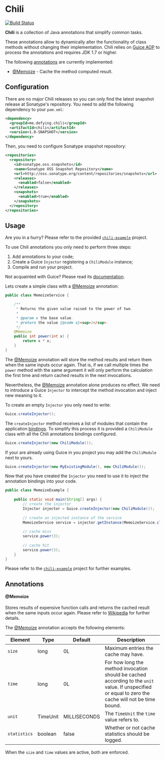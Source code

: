 # Chili

[![Build Status](https://travis-ci.org/marmelo/chili.svg?branch=master)](https://travis-ci.org/marmelo/chili)

**Chili** is a collection of Java annotations that simplify common tasks.

These annotations allow to dynamically alter the functionality of class methods
without changing their implementation. Chili relies on [Guice AOP](https://github.com/google/guice/wiki/AOP)
to process the annotations and requires JDK 1.7 or higher.

The following [annotations](#annotations) are currently implemented:

- [@Memoize](#memoize) - Cache the method computed result.


## Configuration

There are no major Chili releases so you can only find the latest snapshot release at
Sonatype's repository. You need to add the following dependency to your ```pom.xml```:

```xml
<dependency>
  <groupId>me.defying.chili</groupId>
  <artifactId>chili</artifactId>
  <version>1.0-SNAPSHOT</version>
</dependency>
```

Then, you need to configure Sonatype snapshot repository:

```xml
<repositories>
  <repository>
    <id>sonatype.oss.snapshots</id>
    <name>Sonatype OSS Snapshot Repository</name>
    <url>http://oss.sonatype.org/content/repositories/snapshots</url>
    <releases>
      <enabled>false</enabled>
    </releases>
    <snapshots>
      <enabled>true</enabled>
    </snapshots>
  </repository>
</repositories>
```

## Usage

Are you in a hurry? Please refer to the provided [```chili-example```](https://github.com/marmelo/chili/tree/master/chili-example) project.

To use Chili annotations you only need to perform three steps:

1. Add annotations to your code;
2. Create a Guice ```Injector``` registering a ```ChiliModule``` instance;
3. Compile and run your project.

Not acquainted with Guice? Please read its [documentation](https://github.com/google/guice/wiki/Motivation).

Lets create a simple class with a [@Memoize](#memoize) annotation:

```java
public class MemoizeService {

    /**
     * Returns the given value raised to the power of two.
     * 
     * @param x the base value.
     * @return the value {@code x}<sup>2</sup>.
     */
    @Memoize
    public int power(int x) {
        return x * x;
    }
}
```

The [@Memoize](#memoize) annotation will store the method results and return them when
the same inputs occur again. That is, if we call multiple times the ```power``` method
with the same argument it will only perform the calculation the first time and return
cached results in the next invocations.

Nevertheless, the [@Memoize](#memoize) annotation alone produces no effect. We need to
introduce a Guice ```Injector``` to intercept the method invocation and inject new meaning
to it.

To create an empty ```Injector``` you only need to write:

```java
Guice.createInjector();
```

The ```createInjector``` method receives a list of modules that contain the application
[bindings](https://github.com/google/guice/wiki/Bindings). To simplify this process it
is provided a ```ChiliModule``` class with all the Chili annotations bindings configured.

```java
Guice.createInjector(new ChiliModule());
```

If your are already using Guice in you project you may add the ```ChiliModule``` next to yours.

```java
Guice.createInjector(new MyExistingModule(), new ChiliModule());
```

Now that you have created the ```Injector``` you need to use it to inject the annotation
bindings into your code.

```java
public class MemoizeExample {
    
    public static void main(String[] args) {
        // create the injector
        Injector injector = Guice.createInjector(new ChiliModule());
 
        // create an injected instance of the service
        MemoizeService service = injector.getInstance(MemoizeService.class);
        
        // cache miss
        service.power(3);
        
        // cache hit
        service.power(3);
    }
}
```

Please refer to the [```chili-example```](https://github.com/marmelo/chili/tree/master/chili-example)
project for further examples.


## Annotations

#### @Memoize

Stores results of expensive function calls and returns the cached result when the
same inputs occur again. Please refer to [Wikipedia](https://en.wikipedia.org/wiki/Memoization)
for further details.

The [@Memoize](#memoize) annotation accepts the following elements:

| Element    | Type     | Default      | Description  |
| ---------- | -------- | ------------ | ------------ |
| ```size```       | long     | 0L           | Maximum entries the cache may have. |
| ```time```       | long     | 0L           | For how long the method invocation should be cached according to the ```unit``` value. If unspecified or equal to zero the cache will not be time bound. |
| ```unit```       | TimeUnit | MILLISECONDS | The ```TimeUnit``` the ```time``` value refers to. |
| ```statistics``` | boolean  | false        | Whether or not cache statistics should be logged. |

When the ```size``` and ```time``` values are active, both are enforced.
